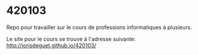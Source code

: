 # 420103
Repo pour travailler sur le cours de professions informatiques à plusieurs.

Le site pour le cours se trouve à l'adresse suivante:
http://jorisdeguet.github.io/420103/
